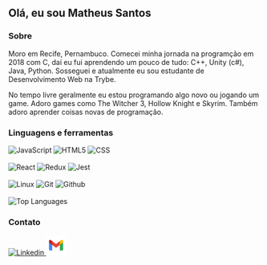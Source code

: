 ## Olá, eu sou Matheus Santos

### Sobre

Moro em Recife, Pernambuco. Comecei minha jornada na programção em 2018 com C, daí eu fui aprendendo um pouco de tudo: C++, Unity (c#), Java, Python. Sosseguei e atualmente eu sou estudante de Desenvolvimento Web na Trybe.

No tempo livre geralmente eu estou programando algo novo ou jogando um game. Adoro games como The Witcher 3, Hollow Knight e Skyrim. Também adoro aprender coisas novas de programação.

### Linguagens e ferramentas

<div align="left">
  <img alt="JavaScript" src="https://cdn.jsdelivr.net/gh/devicons/devicon/icons/javascript/javascript-plain.svg" width="40" heigth="40"/>
  <img alt="HTML5" src="https://cdn.jsdelivr.net/gh/devicons/devicon/icons/html5/html5-plain-wordmark.svg" width="40" heigth="40" />
  <img alt="CSS" src="https://cdn.jsdelivr.net/gh/devicons/devicon/icons/css3/css3-plain-wordmark.svg" width="40" heigth="40" />
</div>
<br />
<div align="left">
  <img alt="React" src="https://cdn.jsdelivr.net/gh/devicons/devicon/icons/react/react-original.svg" width="40" heigth="40"/>
  <img alt="Redux" src="https://cdn.jsdelivr.net/gh/devicons/devicon/icons/redux/redux-original.svg" width="40" heigth="40" />
  <img alt="Jest" src="https://cdn.jsdelivr.net/gh/devicons/devicon/icons/jest/jest-plain.svg" width="40" heigth="40" />
</div>
<br />
<div align="left">
  <img alt="Linux" src="https://cdn.jsdelivr.net/gh/devicons/devicon/icons/linux/linux-original.svg" width="40" heigth="40"/>
  <img alt="Git" src="https://cdn.jsdelivr.net/gh/devicons/devicon/icons/git/git-original.svg" width="40" heigth="40" />
  <img alt="Github" src="https://cdn.jsdelivr.net/gh/devicons/devicon/icons/github/github-original.svg" width="40" heigth="40"/>
</div>
<br />

<img alt="Top Languages" src="https://github-readme-stats.vercel.app/api/top-langs/?username=matheusg18&theme=github_dark&layout=compact" />

### Contato

<a href="https://www.linkedin.com/in/matheusg18/">
  <img alt="Linkedin" src="https://cdn.jsdelivr.net/gh/devicons/devicon/icons/linkedin/linkedin-original.svg" width="40" heigth="40" />
<a>
<a href="mailto:matheusgabriel.18@gmail.com">
  <img alt="GMail" src="https://raw.githubusercontent.com/edent/SuperTinyIcons/master/images/svg/gmail.svg" width="40" heigth="40"/>
</a>
